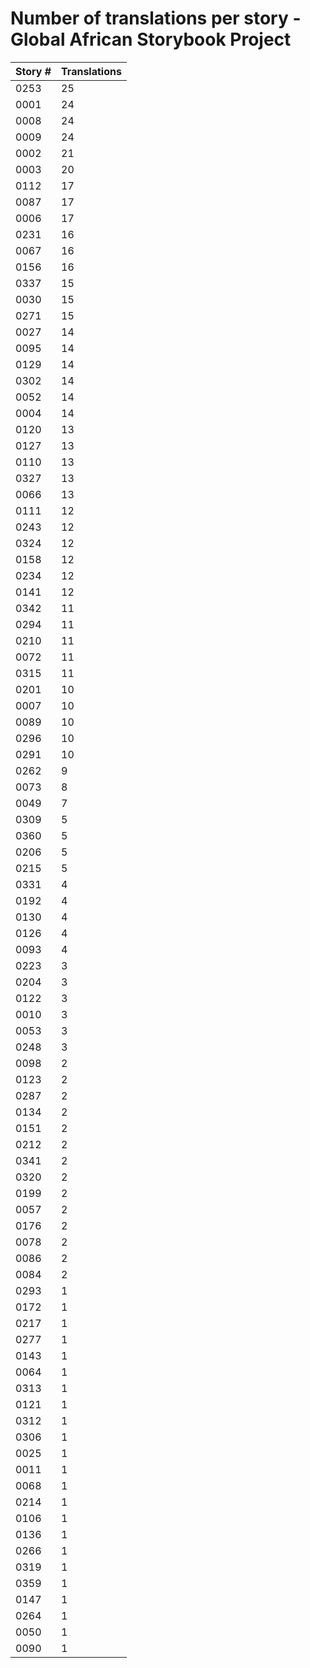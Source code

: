 # Number of translations per story - Global African Storybook Project

Story # | Translations
------- | ------------
0253 | 25
0001 | 24
0008 | 24
0009 | 24
0002 | 21
0003 | 20
0112 | 17
0087 | 17
0006 | 17
0231 | 16
0067 | 16
0156 | 16
0337 | 15
0030 | 15
0271 | 15
0027 | 14
0095 | 14
0129 | 14
0302 | 14
0052 | 14
0004 | 14
0120 | 13
0127 | 13
0110 | 13
0327 | 13
0066 | 13
0111 | 12
0243 | 12
0324 | 12
0158 | 12
0234 | 12
0141 | 12
0342 | 11
0294 | 11
0210 | 11
0072 | 11
0315 | 11
0201 | 10
0007 | 10
0089 | 10
0296 | 10
0291 | 10
0262 | 9
0073 | 8
0049 | 7
0309 | 5
0360 | 5
0206 | 5
0215 | 5
0331 | 4
0192 | 4
0130 | 4
0126 | 4
0093 | 4
0223 | 3
0204 | 3
0122 | 3
0010 | 3
0053 | 3
0248 | 3
0098 | 2
0123 | 2
0287 | 2
0134 | 2
0151 | 2
0212 | 2
0341 | 2
0320 | 2
0199 | 2
0057 | 2
0176 | 2
0078 | 2
0086 | 2
0084 | 2
0293 | 1
0172 | 1
0217 | 1
0277 | 1
0143 | 1
0064 | 1
0313 | 1
0121 | 1
0312 | 1
0306 | 1
0025 | 1
0011 | 1
0068 | 1
0214 | 1
0106 | 1
0136 | 1
0266 | 1
0319 | 1
0359 | 1
0147 | 1
0264 | 1
0050 | 1
0090 | 1
